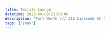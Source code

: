 ```yaml
---
title: Twilite Lounge
datetime: 2023-04-08T21:00:00
description: "Fort Worth /// 212 Lipscomb St."
tags: ["show"]
---
```

